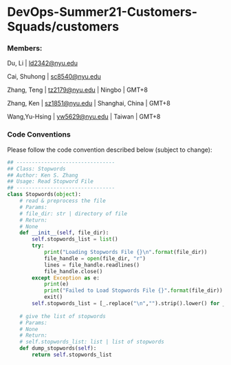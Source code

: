 # DevOps-Summer21-Customers-Squads/customers

### Members: 

Du, Li | ld2342@nyu.edu

Cai, Shuhong |  sc8540@nyu.edu

Zhang, Teng |  tz2179@nyu.edu | Ningbo | GMT+8 

Zhang, Ken | sz1851@nyu.edu | Shanghai, China | GMT+8 

Wang,Yu-Hsing | yw5629@nyu.edu | Taiwan | GMT+8 



### Code Conventions

Please follow the code convention described below (subject to change):

```python
## --------------------------------
## Class: Stopwords
## Author: Ken S. Zhang
## Usage: Read Stopword File
## --------------------------------
class Stopwords(object):
    # read & preprocess the file
    # Params:
    # file_dir: str | directory of file
    # Return:
    # None
    def __init__(self, file_dir):
        self.stopwords_list = list()
        try:
            print("Loading Stopwords File {}\n".format(file_dir))
            file_handle = open(file_dir, "r")
            lines = file_handle.readlines()
            file_handle.close()
        except Exception as e:
            print(e)
            print("Failed to Load Stopwords File {}".format(file_dir))
            exit()
        self.stopwords_list = [_.replace("\n","").strip().lower() for _ in lines]
		
    # give the list of stopwords
    # Params:
    # None
    # Return:
    # self.stopwords_list: list | list of stopwords
    def dump_stopwords(self):
        return self.stopwords_list

```



